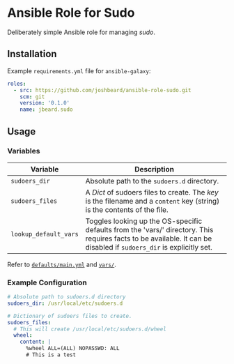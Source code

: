 # Ansible Role for Sudo

Deliberately simple Ansible role for managing _sudo_.

## Installation

Example `requirements.yml` file for `ansible-galaxy`:

```yaml
roles:
  - src: https://github.com/joshbeard/ansible-role-sudo.git
    scm: git
    version: '0.1.0'
    name: jbeard.sudo
```

## Usage

### Variables

| Variable              | Description
| --------------------- | --------------------------------------------------------- |
| `sudoers_dir`         | Absolute path to the `sudoers.d` directory.
| `sudoers_files`       | A _Dict_ of sudoers files to create. The _key_ is the filename and a `content` key (string) is the contents of the file.
| `lookup_default_vars` | Toggles looking up the OS-specific defaults from the 'vars/' directory. This requires facts to be available. It can be disabled if `sudoers_dir` is explicitly set.

Refer to [`defaults/main.yml`](defaults/main.yml) and [`vars/`](vars/).

### Example Configuration

```yaml
# Absolute path to sudoers.d directory
sudoers_dir: /usr/local/etc/sudoers.d

# Dictionary of sudoers files to create.
sudoers_files:
  # This will create /usr/local/etc/sudoers.d/wheel
  wheel:
    content: |
      %wheel ALL=(ALL) NOPASSWD: ALL
      # This is a test
```
